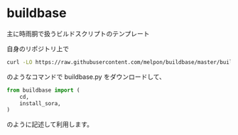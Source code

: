 # buildbase

主に時雨胴で扱うビルドスクリプトのテンプレート

自身のリポジトリ上で

```bash
curl -LO https://raw.githubusercontent.com/melpon/buildbase/master/buildbase.py
```

のようなコマンドで buildbase.py をダウンロードして、

```python
from buildbase import (
    cd,
    install_sora,
)
```

のように記述して利用します。
